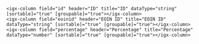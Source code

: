 <div class="row-layout row">
  <igx-grid #igxGrid1 [data]="yourDataArray" [allowFiltering]="true" filterMode="excelStyleFilter"
            [autoGenerate]="false" width="98%" height="96%" displayDensity="cosy"
            primaryKey="id" class="grid">
            
    <igx-column field="id" header="ID" title="ID" dataType="string" [sortable]="true" [groupable]="true"></igx-column>
    <igx-column field="eoinid" header="EOIN ID" title="EOIN ID" dataType="string" [sortable]="true" [groupable]="true"></igx-column>
    <igx-column field="percentage" header="Percentage" title="Percentage" dataType="number" [sortable]="true" [groupable]="true"></igx-column>

  </igx-grid>
</div>

